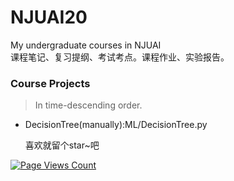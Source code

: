 # NJUAI20
My undergraduate courses in NJUAI  
课程笔记、复习提纲、考试考点。课程作业、实验报告。  

### Course Projects  
>In time-descending order.
* DecisionTree(manually):ML/DecisionTree.py
  
  喜欢就留个star~吧  
  
[![Page Views Count](https://badges.toozhao.com/badges/01GYHDTSQX9KXBYG96T2V35KPH/green.svg)](https://badges.toozhao.com/stats/01GYHDTSQX9KXBYG96T2V35KPH "Get your own page views count badge on badges.toozhao.com")
